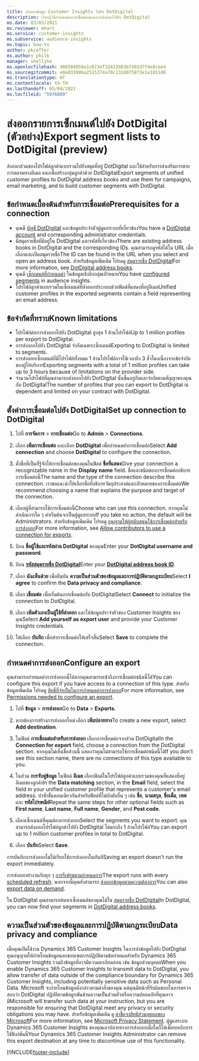 ```yaml
---
title: ส่งออกข้อมูล Customer Insights ไปยัง DotDigital
description: เรียนรู้วิธีกำหนดค่าการเชื่อมต่อและการส่งออกไปยัง DotDigital
ms.date: 03/03/2021
ms.reviewer: mhart
ms.service: customer-insights
ms.subservice: audience-insights
ms.topic: how-to
author: pkieffer
ms.author: philk
manager: shellyha
ms.openlocfilehash: d08504856e1c673ef32433b83bf491d7f4e8cee4
ms.sourcegitcommit: e8e03309ba2515374a70c132d0758f3e1e1851d0
ms.translationtype: HT
ms.contentlocale: th-TH
ms.lasthandoff: 05/04/2021
ms.locfileid: "5976869"
---
```

# <a name="export-segment-lists-to-dotdigital-preview"></a><span data-ttu-id="bc1f6-103">ส่งออกรายการเซ็กเมนต์ไปยัง DotDigital (ตัวอย่าง)</span><span class="sxs-lookup"><span data-stu-id="bc1f6-103">Export segment lists to DotDigital (preview)</span></span>

<span data-ttu-id="bc1f6-104">ส่งออกส่วนของโปรไฟล์ลูกค้าแบบรวมไปยังสมุดที่อยู่ DotDigital และใช้สำหรับการส่งเสริมการขาย การตลาดทางอีเมล และเพื่อสร้างกลุ่มลูกค้าด้วย DotDigital</span><span class="sxs-lookup"><span data-stu-id="bc1f6-104">Export segments of unified customer profiles to DotDigital address books and use them for campaigns, email marketing, and to build customer segments with DotDigital.</span></span> 

## <a name="prerequisites-for-a-connection"></a><span data-ttu-id="bc1f6-105">ข้อกำหนดเบื้องต้นสำหรับการเชื่อมต่อ</span><span class="sxs-lookup"><span data-stu-id="bc1f6-105">Prerequisites for a connection</span></span>

-   <span data-ttu-id="bc1f6-106">คุณมี [บัญชี DotDigital](https://dotdigital.com/) และข้อมูลประจำตัวผู้ดูแลระบบที่เกี่ยวข้อง</span><span class="sxs-lookup"><span data-stu-id="bc1f6-106">You have a [DotDigital account](https://dotdigital.com/) and corresponding administrator credentials.</span></span>
-   <span data-ttu-id="bc1f6-107">มีสมุดรายชื่อที่มีอยู่ใน DotDigital และรหัสที่เกี่ยวข้อง</span><span class="sxs-lookup"><span data-stu-id="bc1f6-107">There are existing address books in DotDigital and the corresponding IDs.</span></span> <span data-ttu-id="bc1f6-108">คุณสามารถดูรหัสได้ใน URL เมื่อเลือกและเปิดสมุดรายชื่อ</span><span class="sxs-lookup"><span data-stu-id="bc1f6-108">The ID can be found in the URL when you select and open an address book.</span></span> <span data-ttu-id="bc1f6-109">สำหรับข้อมูลเพิ่มเติม โปรดดู [สมุดรายชื่อ DotDigital](https://support.dotdigital.com/hc/articles/212211968-Creating-an-address-book)</span><span class="sxs-lookup"><span data-stu-id="bc1f6-109">For more information, see [DotDigital address books](https://support.dotdigital.com/hc/articles/212211968-Creating-an-address-book).</span></span>
-   <span data-ttu-id="bc1f6-110">คุณมี [เซ็กเมนต์ที่กำหนดค่า](segments.md) ในข้อมูลเชิงลึกกลุ่มเป้าหมาย</span><span class="sxs-lookup"><span data-stu-id="bc1f6-110">You have [configured segments](segments.md) in audience insights.</span></span>
-   <span data-ttu-id="bc1f6-111">โปรไฟล์ลูกค้าแบบรวมในเซ็กเมนต์ที่ส่งออกประกอบด้วยฟิลด์ที่แสดงที่อยู่อีเมล</span><span class="sxs-lookup"><span data-stu-id="bc1f6-111">Unified customer profiles in the exported segments contain a field representing an email address.</span></span>

## <a name="known-limitations"></a><span data-ttu-id="bc1f6-112">ข้อจำกัดที่ทราบ</span><span class="sxs-lookup"><span data-stu-id="bc1f6-112">Known limitations</span></span>

- <span data-ttu-id="bc1f6-113">โปรไฟล์ต่อการส่งออกไปยัง DotDigital สูงสุด 1 ล้านโปรไฟล์</span><span class="sxs-lookup"><span data-stu-id="bc1f6-113">Up to 1 million profiles per export to DotDigital.</span></span>
- <span data-ttu-id="bc1f6-114">การส่งออกไปยัง DotDigital จำกัดเฉพาะเซ็กเมนต์</span><span class="sxs-lookup"><span data-stu-id="bc1f6-114">Exporting to DotDigital is limited to segments.</span></span>
- <span data-ttu-id="bc1f6-115">การส่งออกเซ็กเมนต์ที่มีโปรไฟล์ทั้งหมด 1 ล้านโปรไฟล์อาจใช้เวลาถึง 3 ชั่วโมงเนื่องจากข้อจำกัดของผู้ให้บริการ</span><span class="sxs-lookup"><span data-stu-id="bc1f6-115">Exporting segments with a total of 1 million profiles can take up to 3 hours because of limitations on the provider side.</span></span> 
- <span data-ttu-id="bc1f6-116">จำนวนโปรไฟล์ที่คุณสามารถส่งออกไปยัง DotDigital นั้นขึ้นอยู่กับและจำกัดตามสัญญาของคุณกับ DotDigital</span><span class="sxs-lookup"><span data-stu-id="bc1f6-116">The number of profiles that you can export to DotDigital is dependent and limited on your contract with DotDigital.</span></span>

## <a name="set-up-connection-to-dotdigital"></a><span data-ttu-id="bc1f6-117">ตั้งค่าการเชื่อมต่อไปยัง DotDigital</span><span class="sxs-lookup"><span data-stu-id="bc1f6-117">Set up connection to DotDigital</span></span>

1. <span data-ttu-id="bc1f6-118">ไปที่ **การจัดการ** > **การเชื่อมต่อ**</span><span class="sxs-lookup"><span data-stu-id="bc1f6-118">Go to **Admin** > **Connections**.</span></span>

1. <span data-ttu-id="bc1f6-119">เลือก **เพิ่มการเชื่อมต่อ** และเลือก **DotDigital** เพื่อกำหนดค่าการเชื่อมต่อ</span><span class="sxs-lookup"><span data-stu-id="bc1f6-119">Select **Add connection** and choose **DotDigital** to configure the connection.</span></span>

1. <span data-ttu-id="bc1f6-120">ตั้งชื่อที่เป็นที่รู้จักให้การเชื่อมต่อของคุณในฟิลด์ **ชื่อที่แสดง**</span><span class="sxs-lookup"><span data-stu-id="bc1f6-120">Give your connection a recognizable name in the **Display name** field.</span></span> <span data-ttu-id="bc1f6-121">ชื่อและชนิดของการเชื่อมต่ออธิบายการเชื่อมต่อนี้</span><span class="sxs-lookup"><span data-stu-id="bc1f6-121">The name and the type of the connection describe this connection.</span></span> <span data-ttu-id="bc1f6-122">เราขอแนะนำให้เลือกชื่อที่อธิบายวัตถุประสงค์และเป้าหมายของการเชื่อมต่อ</span><span class="sxs-lookup"><span data-stu-id="bc1f6-122">We recommend choosing a name that explains the purpose and target of the connection.</span></span>

1. <span data-ttu-id="bc1f6-123">เลือกผู้ที่สามารถใช้การเชื่อมต่อนี้</span><span class="sxs-lookup"><span data-stu-id="bc1f6-123">Choose who can use this connection.</span></span> <span data-ttu-id="bc1f6-124">หากคุณไม่ดำเนินการใด ๆ ค่าเริ่มต้นจะเป็นผู้ดูแลระบบ</span><span class="sxs-lookup"><span data-stu-id="bc1f6-124">If you take no action, the default will be Administrators.</span></span> <span data-ttu-id="bc1f6-125">สำหรับข้อมูลเพิ่มเติม โปรดดู [อนุญาตให้ผู้สนับสนุนใช้การเชื่อมต่อสำหรับการส่งออก](connections.md#allow-contributors-to-use-a-connection-for-exports)</span><span class="sxs-lookup"><span data-stu-id="bc1f6-125">For more information, see [Allow contributors to use a connection for exports](connections.md#allow-contributors-to-use-a-connection-for-exports).</span></span>

1. <span data-ttu-id="bc1f6-126">ป้อน **ชื่อผู้ใช้และรหัสผ่าน DotDigital** ของคุณ</span><span class="sxs-lookup"><span data-stu-id="bc1f6-126">Enter your **DotDigital username and password**.</span></span>

1. <span data-ttu-id="bc1f6-127">ป้อน **[รหัสสมุดรายชื่อ DotDigital](https://support.dotdigital.com/hc/articles/212211968-Creating-an-address-book)**</span><span class="sxs-lookup"><span data-stu-id="bc1f6-127">Enter your **[DotDigital address book ID](https://support.dotdigital.com/hc/articles/212211968-Creating-an-address-book)**.</span></span>

1. <span data-ttu-id="bc1f6-128">เลือก **ฉันเห็นด้วย** เพื่อยืนยัน **ความเป็นส่วนตัวของข้อมูลและการปฏิบัติตามกฎระเบียบ**</span><span class="sxs-lookup"><span data-stu-id="bc1f6-128">Select **I agree** to confirm the **Data privacy and compliance**.</span></span>

1. <span data-ttu-id="bc1f6-129">เลือก **เชื่อมต่อ** เพื่อเริ่มต้นการเชื่อมต่อกับ DotDigital</span><span class="sxs-lookup"><span data-stu-id="bc1f6-129">Select **Connect** to initialize the connection to DotDigital.</span></span>

1. <span data-ttu-id="bc1f6-130">เลือก **เพิ่มตัวเองเป็นผู้ใช้ที่ส่งออก** และให้ข้อมูลประจำตัวของ Customer Insights ของคุณ</span><span class="sxs-lookup"><span data-stu-id="bc1f6-130">Select **Add yourself as export user** and provide your Customer Insights credentials.</span></span>

1. <span data-ttu-id="bc1f6-131">ให้เลือก **บันทึก** เพื่อทำการเชื่อมต่อให้เสร็จสิ้น</span><span class="sxs-lookup"><span data-stu-id="bc1f6-131">Select **Save** to complete the connection.</span></span> 

## <a name="configure-an-export"></a><span data-ttu-id="bc1f6-132">กำหนดค่าการส่งออก</span><span class="sxs-lookup"><span data-stu-id="bc1f6-132">Configure an export</span></span>

<span data-ttu-id="bc1f6-133">คุณสามารถกำหนดค่าการส่งออกนี้ได้หากคุณสามารถเข้าถึงการเชื่อมต่อชนิดนี้ได้</span><span class="sxs-lookup"><span data-stu-id="bc1f6-133">You can configure this export if you have access to a connection of this type.</span></span> <span data-ttu-id="bc1f6-134">สำหรับข้อมูลเพิ่มเติม โปรดดู [สิทธิ์ที่จำเป็นในการกำหนดค่าการส่งออก](export-destinations.md#set-up-a-new-export)</span><span class="sxs-lookup"><span data-stu-id="bc1f6-134">For more information, see [Permissions needed to configure an export](export-destinations.md#set-up-a-new-export).</span></span>

1. <span data-ttu-id="bc1f6-135">ไปที่ **ข้อมูล** > **การส่งออก**</span><span class="sxs-lookup"><span data-stu-id="bc1f6-135">Go to **Data** > **Exports**.</span></span>

1. <span data-ttu-id="bc1f6-136">หากต้องการสร้างการส่งออกใหม่ เลือก **เพิ่มปลายทาง**</span><span class="sxs-lookup"><span data-stu-id="bc1f6-136">To create a new export, select **Add destination**.</span></span>

1. <span data-ttu-id="bc1f6-137">ในฟิลด์ **การเชื่อมต่อสำหรับการส่งออก** เลือกการเชื่อมต่อจากส่วน DotDigital</span><span class="sxs-lookup"><span data-stu-id="bc1f6-137">In the **Connection for export** field, choose a connection from the DotDigital section.</span></span> <span data-ttu-id="bc1f6-138">หากคุณไม่เห็นชื่อส่วนนี้ แสดงว่าคุณไม่สามารถใช้การเชื่อมต่อชนิดนี้ได้</span><span class="sxs-lookup"><span data-stu-id="bc1f6-138">If you don't see this section name, there are no connections of this type available to you.</span></span>


1. <span data-ttu-id="bc1f6-139">ในส่วน **การจับคู่ข้อมูล** ในฟิลด์ **อีเมล** เลือกฟิลด์ในโปรไฟล์ลูกค้าแบบรวมของคุณที่แสดงที่อยู่อีเมลของลูกค้า</span><span class="sxs-lookup"><span data-stu-id="bc1f6-139">In the **Data matching** section, in the **Email** field, select the field in your unified customer profile that represents a customer's email address.</span></span> <span data-ttu-id="bc1f6-140">ทำซ้ำขั้นตอนเดียวกันสำหรับฟิลด์ที่ไม่บังคับอื่น ๆ เช่น **ชื่อ**, **นามสกุล**, **ชื่อเต็ม**, **เพศ** และ **รหัสไปรษณีย์**</span><span class="sxs-lookup"><span data-stu-id="bc1f6-140">Repeat the same steps for other optional fields such as **First name**, **Last name**, **Full name**, **Gender**, and **Post code**.</span></span>

1. <span data-ttu-id="bc1f6-141">เลือกเซ็กเมนต์ที่คุณต้องการส่งออก</span><span class="sxs-lookup"><span data-stu-id="bc1f6-141">Select the segments you want to export.</span></span> <span data-ttu-id="bc1f6-142">คุณสามารถส่งออกโปรไฟล์ลูกค้าไปยัง DotDigital ได้มากถึง 1 ล้านโปรไฟล์</span><span class="sxs-lookup"><span data-stu-id="bc1f6-142">You can export up to 1 million customer profiles in total to DotDigital.</span></span>

1. <span data-ttu-id="bc1f6-143">เลือก **บันทึก**</span><span class="sxs-lookup"><span data-stu-id="bc1f6-143">Select **Save**.</span></span>

<span data-ttu-id="bc1f6-144">การบันทึกการส่งออกไม่ได้เรียกใช้การส่งออกในทันที</span><span class="sxs-lookup"><span data-stu-id="bc1f6-144">Saving an export doesn't run the export immediately.</span></span>

<span data-ttu-id="bc1f6-145">การส่งออกทำงานกับทุก ๆ [การรีเฟรชตามกำหนดการ](system.md#schedule-tab)</span><span class="sxs-lookup"><span data-stu-id="bc1f6-145">The export runs with every [scheduled refresh](system.md#schedule-tab).</span></span> <span data-ttu-id="bc1f6-146">นอกจากนี้คุณยังสามารถ [ส่งออกข้อมูลตามความต้องการ](export-destinations.md#run-exports-on-demand)</span><span class="sxs-lookup"><span data-stu-id="bc1f6-146">You can also [export data on demand](export-destinations.md#run-exports-on-demand).</span></span> 
 
<span data-ttu-id="bc1f6-147">ใน DotDigital คุณสามารถค้นหาเซ็กเมนต์ของคุณได้ใน [สมุดรายชื่อ DotDigital](https://support.dotdigital.com/hc/articles/212211968-Creating-an-address-book)</span><span class="sxs-lookup"><span data-stu-id="bc1f6-147">In DotDigital, you can now find your segments in [DotDigital address books](https://support.dotdigital.com/hc/articles/212211968-Creating-an-address-book).</span></span>


## <a name="data-privacy-and-compliance"></a><span data-ttu-id="bc1f6-148">ความเป็นส่วนตัวของข้อมูลและการปฏิบัติตามกฎระเบียบ</span><span class="sxs-lookup"><span data-stu-id="bc1f6-148">Data privacy and compliance</span></span>

<span data-ttu-id="bc1f6-149">เมื่อคุณเปิดใช้งาน Dynamics 365 Customer Insights ในการส่งข้อมูลไปยัง DotDigital คุณอนุญาตให้ถ่ายโอนข้อมูลนอกขอบเขตการปฏิบัติตามข้อกำหนดสำหรับ Dynamics 365 Customer Insights รวมถึงข้อมูลที่อาจมีความละเอียดอ่อน เช่น ข้อมูลส่วนบุคคล</span><span class="sxs-lookup"><span data-stu-id="bc1f6-149">When you enable Dynamics 365 Customer Insights to transmit data to DotDigital, you allow transfer of data outside of the compliance boundary for Dynamics 365 Customer Insights, including potentially sensitive data such as Personal Data.</span></span> <span data-ttu-id="bc1f6-150">Microsoft จะถ่ายโอนข้อมูลดังกล่าวตามคำสั่งของคุณ แต่คุณมีหน้าที่รับผิดชอบในการตรวจสอบว่า DotDigital ปฏิบัติตามข้อผูกพันด้านความเป็นส่วนตัวหรือความปลอดภัยที่คุณอาจมี</span><span class="sxs-lookup"><span data-stu-id="bc1f6-150">Microsoft will transfer such data at your instruction, but you are responsible for ensuring that DotDigital meet any privacy or security obligations you may have.</span></span> <span data-ttu-id="bc1f6-151">สำหรับข้อมูลเพิ่มเติม ดู [คำชี้แจงสิทธิส่วนบุคคลของ Microsoft](https://go.microsoft.com/fwlink/?linkid=396732)</span><span class="sxs-lookup"><span data-stu-id="bc1f6-151">For more information, see [Microsoft Privacy Statement](https://go.microsoft.com/fwlink/?linkid=396732).</span></span>
<span data-ttu-id="bc1f6-152">ผู้ดูแลระบบ Dynamics 365 Customer Insights ของคุณเอาปลายทางการส่งออกเมื่อใดก็ได้เพื่อยกเลิกการใช้ฟังก์ชันนี้</span><span class="sxs-lookup"><span data-stu-id="bc1f6-152">Your Dynamics 365 Customer Insights Administrator can remove this export destination at any time to discontinue use of this functionality.</span></span>


[!INCLUDE[footer-include](../includes/footer-banner.md)]
